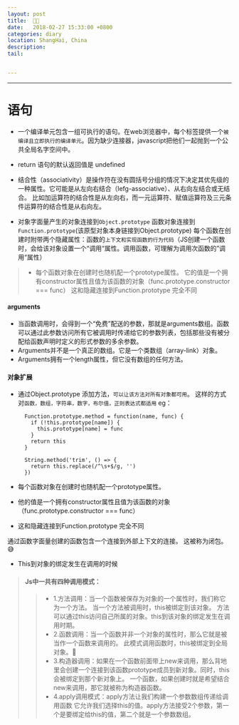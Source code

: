 ```yaml
---
layout: post
title:  🦋📖
date:   2018-02-27 15:33:00 +0800
categories: diary
location: ShangHai, China
description: 
tail: 


---
```

---


语句
=====
* 一个编译单元包含一组可执行的语句。在web浏览器中，每个<script></script>标签提供一个`被编译且立即执行的编译单元`。因为缺少连接器，javascript把他们一起抛到一个公共全局名字空间中。
* return 语句的默认返回值是 undefined
* 结合性（associativity）是操作符在没有圆括号分组的情况下决定其优先级的一种属性。它可能是从左向右结合（lefg-associative）、从右向左结合或无结合。
比如加运算符的结合性是从左向右，而一元运算符、赋值运算符及三元条件运算符的结合性是从右向左。

* 对象字面量产生的对象连接到`Object.prototype`
  函数对象连接到`Function.prototype`(该原型对象本身链接到Object.prototype)
  每个函数在创建时附带两个隐藏属性：函数的`上下文和实现函数的行为代码`（JS创建一个函数时，会给该对象设置一个“调用“属性。调用函数，可理解为调用次函数的”调用“属性）
  
  
>* 每个函数对象在创建时也随机配一个prototype属性。
  它的值是一个拥有constructor属性且值为该函数的对象（func.prototype.constructor === func）
  这和隐藏连接到Function.prototype 完全不同
  
  
#### arguments
* 当函数调用时，会得到一个“免费”配送的参数，那就是arguments数组。函数可以通过此参数访问所有它被调用时传递给它的参数列表，包括那些没有被分配给函数声明时定义的形式参数的多余参数。
* Arguments并不是一个真正的数组。它是一个类数组（array-link）对象。
* Arguments拥有一个length属性，但它没有数组的任何方法。
  
  
#### 对象扩展

* 通过Object.prototype 添加方法，`可以让该方法对所有对象都可用`。
  这样的方式对`函数，数组，字符串，数字，布尔值，正则表达式都适用`
  eg：
  ```
    Function.prototype.method = function(name, func) {
      if (!this.prototype[name]) {
        this.prototype[name] = func
      }
      return this
    }
  ```
  
  ```
    String.method('trim', () => {
      return this.replace(/^\s+$/g, '')
    })
  ```

* 每个函数对象在创建时也随机配一个prototype属性。
* 他的值是一个拥有constructor属性且值为该函数的对象（func.prototype.constructor === func）
* 这和隐藏连接到Function.prototype 完全不同

通过函数字面量创建的函数包含一个连接到外部上下文的连接。
这被称为闭包。😅

* This到对象的绑定发生在调用的时候

>#### Js中一共有四种调用模式：
>>* 1.方法调用：当一个函数被保存为对象的一个属性时，我们称它为一个方法。
当一个方法被调用时，this被绑定到该对象。
方法可以通过this访问自己所属的对象。this到该对象的绑定发生在调用时期。
>>* 2.函数调用：当一个函数并非一个对象的属性时，那么它就是被当作一个函数来调用的。
此模式调用函数时，this被绑定到全局对象。👀
>>* 3.构造器调用：如果在一个函数前面带上new来调用，那么背地里会创建一个连接到该函数prototype成员到新对象。同时，this会被绑定到那个新对象上。
一个函数，如果创建时就是希望结合new来调用，那它就被称为构造器函数。
>>* 4.apply调用模式：apply方法让我们构建一个参数数组传递给调用函数
它允许我们选择this的值。apply方法接受2个参数，第一个是要绑定给this的值，第二个就是一个参数数组。
